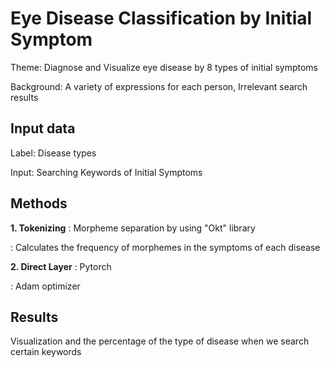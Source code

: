 # Eye Disease Classification by Initial Symptom

Theme: Diagnose and Visualize eye disease by 8 types of initial symptoms

Background: A variety of expressions for each person, Irrelevant search results

## Input data

Label: Disease types

Input: Searching Keywords of Initial Symptoms

## Methods

**1. Tokenizing** 
   : Morpheme separation by using "Okt" library
   
   : Calculates the frequency of morphemes in the symptoms of each disease


**2. Direct Layer**
   : Pytorch
   
   : Adam optimizer

## Results

Visualization and  the percentage of the type of disease when we search certain keywords
